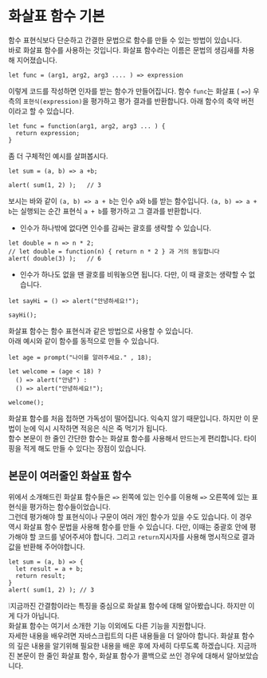 # 화살표 함수 기본

함수 표현식보다 단순하고 간결한 문법으로 함수를 만들 수 있는 방법이 있습니다.   
바로 화살표 함수를 사용하는 것입니다. 화살표 함수라는 이름은 문법의 생김새를 차용해 지어졌습니다.
```
let func = (arg1, arg2, arg3 .... ) => expression
```
이렇게 코드를 작성하면 인자를 받는 함수가 만들어집니다. 함수 `func`는 화살표 ( `=>`) 우측의 `표현식(expression)`을 평가하고 평가 결과를 반환합니다. 아래 함수의 축약 버전이라고 할 수 있습니다.
```
let func = function(arg1, arg2, arg3 ... ) {
  return expression;
}
```
좀 더 구체적인 예시를 살펴봅시다.
```
let sum = (a, b) => a +b;

alert( sum(1, 2) );   // 3
```
보시는 바와 같이 `(a, b) => a + b`는 인수 `a`와 `b`를 받는 함수입니다. `(a, b) => a + b`는 실행되는 순간 표현식 `a + b`를 평가하고 그 결과를 반환합니다.
- 인수가 하나밖에 없다면 인수를 감싸는 괄호를 생략할 수 있습니다.
```
let double = n => n * 2;
// let double = function(n) { return n * 2 } 과 거의 동일합니다
alert( double(3) );   // 6
```
- 인수가 하나도 없을 땐 괄호를 비워놓으면 됩니다. 다만, 이 때 괄호는 생략할 수  없습니다.
```
let sayHi = () => alert("안녕하세요!");

sayHi();
```
화살표 함수는 함수 표현식과 같은 방법으로 사용할 수 있습니다.   
아래 예시와 같이 함수를 동적으로 만들 수 있습니다.
```
let age = prompt("나이를 알려주세요." , 18);

let welcome = (age < 18) ?
  () => alert("안녕") :
  () => alert("안녕하세요!");

welcome();
```
화살표 함수를 처음 접하면 가독성이 떨어집니다. 익숙지 않기 때문입니다. 하지만 이 문법이 눈에 익시 시작하면 적응은 식은 죽 먹기가 됩니다.   
함수 본문이 한 줄인 간단한 함수는 화살표 함수를 사용해서 만드는게 편리합니다. 타이핑을 적게 해도 만들 수 있다는 장점이 있습니다.
   

## 본문이 여러줄인 화살표 함수
위에서 소개해드린 화살표 함수들은 `=>` 왼쪽에 있는 인수를 이용해 `=>` 오른쪽에 있는 표현식을 평가하는 함수들이었습니다.   
그런데 평가해야 할 표현식이나 구문이 여러 개인 함수가 있을 수도 있습니다. 이 경우 역시 화살표 함수 문법을 사용해 함수를 만들 수 있습니다. 다만, 이때는 중괄호 안에 평가해야 할 코드를 넣어주셔야 합니다. 그리고 `return`지시자를 사용해 명시적으로 결과값을 반환해 주어야합니다.
```
let sum = (a, b) => {
  let result = a + b;
  return result;
}
alert( sum(1, 2) ); // 3
```
   
❕지금까진 간결함이라는 특징을 중심으로 화살표 함수에 대해 알아봤습니다. 하지만 이게 다가 아닙니다.   
화살표 함수는 여기서 소개한 기능 이외에도 다른 기능을 지원합니다.   
자세한 내용을 배우려면 자바스크립트의 다른 내용들을 더 알아야 합니다. 화살표 함수의 깊은 내용을 알기위해 필요한 내용을 배운 후에 자세히 다루도록 하겠습니다. 지금까진 본문이 한 줄인 화살표 함수, 화살표 함수가 콜백으로 쓰인 경우에 대해서 알아보았습니다.
